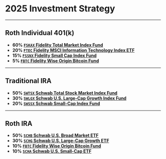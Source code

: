 # 2025 Investment Strategy

---
## Roth Individual 401(k)

- **60% [`FSKAX` Fidelity Total Market Index Fund](https://fundresearch.fidelity.com/mutual-funds/summary/315911693)**
- **20% [`FTEC` Fidelity MSCI Information Technology Index ETF](https://digital.fidelity.com/prgw/digital/research/quote/dashboard/summary?symbol=FTEC)**
- **15% [`FSSNX` Fidelity Small Cap Index Fund](https://fundresearch.fidelity.com/mutual-funds/summary/316146182)**
- **5% [`FBTC` Fidelity Wise Origin Bitcoin Fund](https://digital.fidelity.com/prgw/digital/research/quote/dashboard/summary?symbol=FBTC)**

---
## Traditional IRA

- **50% [`SWTSX` Schwab Total Stock Market Index Fund](https://www.schwabassetmanagement.com/products/swtsx)**
- **30% [`SWLGX` Schwab U.S. Large-Cap Growth Index Fund](https://www.schwabassetmanagement.com/products/swlgx)**
- **20% [`SWSSX` Schwab Small-Cap Index Fund](https://www.schwabassetmanagement.com/products/swssx)**


---
## Roth IRA

- **50% [`SCHB` Schwab U.S. Broad Market ETF](https://www.schwabassetmanagement.com/products/schb)**
- **30% [`SCHG` Schwab U.S. Large-Cap Growth ETF](https://www.schwabassetmanagement.com/products/schg)**
- **10% [`FBTC` Fidelity Wise Origin Bitcoin Fund](https://digital.fidelity.com/prgw/digital/research/quote/dashboard/summary?symbol=FBTC)**
- **10% [`SCHA` Schwab U.S. Small-Cap ETF](https://www.schwabassetmanagement.com/products/scha)**